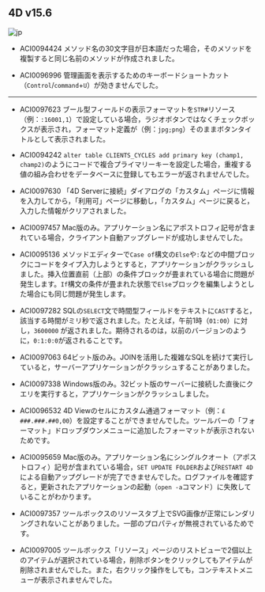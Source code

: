 ## 4D v15.6

![jp](https://cloud.githubusercontent.com/assets/10509075/16182979/016305e0-36e7-11e6-816b-2335cc6f0abb.png)

* ACI0094424 メソッド名の30文字目が日本語だった場合，そのメソッドを複製すると同じ名前のメソッドが作成されました。

* ACI0096996 管理画面を表示するためのキーボードショートカット（``Control``/``command``+``U``）が効きませんでした。

---

* ACI0097623 ブール型フィールドの表示フォーマットを``STR#``リソース（例：``:16001,1``）で設定している場合，ラジオボタンではなくチェックボックスが表示され，フォーマット定義が（例：``jpg;png``）そのままボタンタイトルとして表示されました。

* ACI0094242 ``alter table CLIENTS_CYCLES add primary key (champ1, champ2)``のようにコードで複合プライマリーキーを設定した場合，重複する値の組み合わせをデータベースに登録してもエラーが返されませんでした。

* ACI0097630 「4D Serverに接続」ダイアログの「カスタム」ページに情報を入力してから，「利用可」ページに移動し，「カスタム」ページに戻ると，入力した情報がクリアされました。

* ACI0097457 Mac版のみ。アプリケーション名にアポストロフィ記号が含まれている場合，クライアント自動アップグレードが成功しませんでした。

* ACI0095136 メソッドエディターで``Case of``構文の``Else``や``:``などの中間ブロックにコードをタイプ入力しようとすると，アプリケーションがクラッシュしました。挿入位置直前（上部）の条件ブロックが畳まれている場合に問題が発生します。``If``構文の条件が畳まれた状態で``Else``ブロックを編集しようとした場合にも同じ問題が発生します。

* ACI0097282 SQLの``SELECT``文で時間型フィールドをテキストに``CAST``すると，該当する時間がミリ秒で返されました。たとえば，午前1時（``01:00``）に対し，``3600000``	が返されました。期待されるのは，以前のバージョンのように，``0:1:0:0``が返されることです。

* ACI0097063 64ビット版のみ。JOINを活用した複雑なSQLを続けて実行していると，サーバーアプリケーションがクラッシュすることがありました。

* ACI0097338 Windows版のみ。32ビット版のサーバーに接続した直後にクエリを実行すると，アプリケーションがクラッシュしました。

* ACI0096532 4D Viewのセルにカスタム通過フォーマット（例：``£ ###.###.##0,00``）を設定することができませんでした。ツールバーの「フォーマット」ドロップダウンメニューに追加したフォーマットが表示されないためです。

* ACI0095659 Mac版のみ。アプリケーション名にシングルクオート（アポストロフィ）記号が含まれている場合，``SET UPDATE FOLDER``および``RESTART 4D``による自動アップグレードが完了できませんでした。ログファイルを確認すると，更新されたアプリケーションの起動（``open -a``コマンド）に失敗していることがわかります。

* ACI0097357 ツールボックスのリソースタブ上でSVG画像が正常にレンダリングされないことがありました。一部のプロパティが無視されているためです。

* ACI0097005 ツールボックス「リソース」ページのリストビューで2個以上のアイテムが選択されている場合，削除ボタンをクリックしてもアイテムが削除されませんでした。また，右クリック操作をしても，コンテキストメニューが表示されませんでした。
